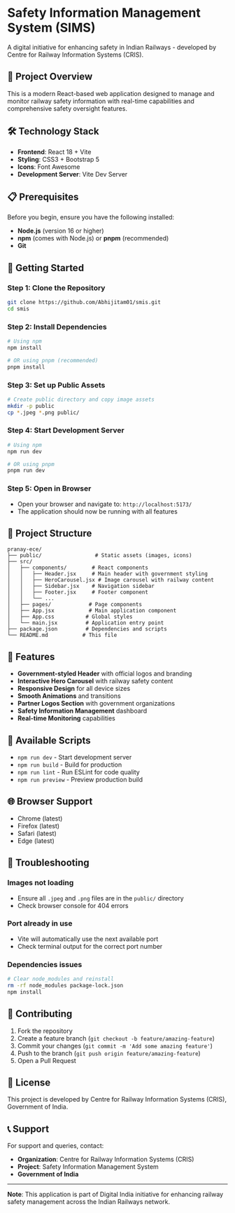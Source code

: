 # Safety Information Management System (SIMS)

A digital initiative for enhancing safety in Indian Railways - developed by Centre for Railway Information Systems (CRIS).

## 🚂 Project Overview

This is a modern React-based web application designed to manage and monitor railway safety information with real-time capabilities and comprehensive safety oversight features.

## 🛠 Technology Stack

- **Frontend**: React 18 + Vite
- **Styling**: CSS3 + Bootstrap 5
- **Icons**: Font Awesome
- **Development Server**: Vite Dev Server

## 📋 Prerequisites

Before you begin, ensure you have the following installed:
- **Node.js** (version 16 or higher)
- **npm** (comes with Node.js) or **pnpm** (recommended)
- **Git**

## 🚀 Getting Started

### Step 1: Clone the Repository
```bash
git clone https://github.com/Abhijitam01/smis.git
cd smis
```

### Step 2: Install Dependencies
```bash
# Using npm
npm install

# OR using pnpm (recommended)
pnpm install
```

### Step 3: Set up Public Assets
```bash
# Create public directory and copy image assets
mkdir -p public
cp *.jpeg *.png public/
```

### Step 4: Start Development Server
```bash
# Using npm
npm run dev

# OR using pnpm
pnpm run dev
```

### Step 5: Open in Browser
- Open your browser and navigate to: `http://localhost:5173/`
- The application should now be running with all features

## 📁 Project Structure

```
pranay-ece/
├── public/                 # Static assets (images, icons)
├── src/
│   ├── components/        # React components
│   │   ├── Header.jsx     # Main header with government styling
│   │   ├── HeroCarousel.jsx # Image carousel with railway content
│   │   ├── Sidebar.jsx    # Navigation sidebar
│   │   ├── Footer.jsx     # Footer component
│   │   └── ...
│   ├── pages/            # Page components
│   ├── App.jsx           # Main application component
│   ├── App.css          # Global styles
│   └── main.jsx         # Application entry point
├── package.json         # Dependencies and scripts
└── README.md           # This file
```

## 🎯 Features

- **Government-styled Header** with official logos and branding
- **Interactive Hero Carousel** with railway safety content
- **Responsive Design** for all device sizes
- **Smooth Animations** and transitions
- **Partner Logos Section** with government organizations
- **Safety Information Management** dashboard
- **Real-time Monitoring** capabilities

## 🔧 Available Scripts

- `npm run dev` - Start development server
- `npm run build` - Build for production
- `npm run lint` - Run ESLint for code quality
- `npm run preview` - Preview production build

## 🌐 Browser Support

- Chrome (latest)
- Firefox (latest)
- Safari (latest)
- Edge (latest)

## 🚨 Troubleshooting

### Images not loading
- Ensure all `.jpeg` and `.png` files are in the `public/` directory
- Check browser console for 404 errors

### Port already in use
- Vite will automatically use the next available port
- Check terminal output for the correct port number

### Dependencies issues
```bash
# Clear node_modules and reinstall
rm -rf node_modules package-lock.json
npm install
```

## 🤝 Contributing

1. Fork the repository
2. Create a feature branch (`git checkout -b feature/amazing-feature`)
3. Commit your changes (`git commit -m 'Add some amazing feature'`)
4. Push to the branch (`git push origin feature/amazing-feature`)
5. Open a Pull Request

## 📄 License

This project is developed by Centre for Railway Information Systems (CRIS), Government of India.

## 📞 Support

For support and queries, contact:
- **Organization**: Centre for Railway Information Systems (CRIS)
- **Project**: Safety Information Management System
- **Government of India**

---

**Note**: This application is part of Digital India initiative for enhancing railway safety management across the Indian Railways network. 